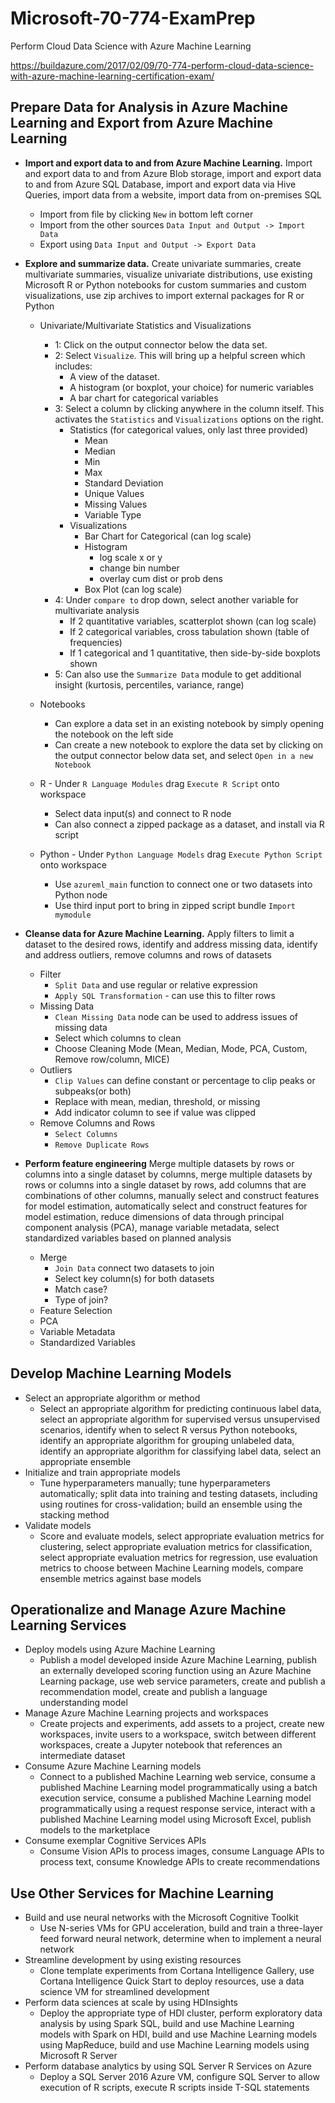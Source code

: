 # Microsoft-70-774-ExamPrep
Perform Cloud Data Science with Azure Machine Learning

https://buildazure.com/2017/02/09/70-774-perform-cloud-data-science-with-azure-machine-learning-certification-exam/

## Prepare Data for Analysis in Azure Machine Learning and Export from Azure Machine Learning
  + **Import and export data to and from Azure Machine Learning.** Import and export data to and from Azure Blob storage, import and export data to and from Azure SQL Database, import and export data via Hive Queries, import data from a website, import data from on-premises SQL
    - Import from file by clicking `New` in bottom left corner
    - Import from the other sources `Data Input and Output -> Import Data`
    - Export using `Data Input and Output -> Export Data`
      
  + **Explore and summarize data.**  Create univariate summaries, create multivariate summaries, visualize univariate distributions, use existing Microsoft R or Python notebooks for custom summaries and custom visualizations, use zip archives to import external packages for R or Python
    + Univariate/Multivariate Statistics and Visualizations
       - 1: Click on the output connector below the data set.
       - 2: Select `Visualize`.  This will bring up a helpful screen which includes:
          + A view of the dataset.
          + A histogram (or boxplot, your choice) for numeric variables
          + A bar chart for categorical variables
       - 3: Select a column by clicking anywhere in the column itself.  This activates the `Statistics` and `Visualizations` options on the right.
          + Statistics (for categorical values, only last three provided)
            + Mean
            + Median
            + Min
            + Max
            + Standard Deviation
            + Unique Values
            + Missing Values
            + Variable Type
          + Visualizations
            + Bar Chart for Categorical (can log scale)
            + Histogram
              - log scale x or y
              - change bin number
              - overlay cum dist or prob dens
            + Box Plot (can log scale)
        - 4:  Under `compare to` drop down, select another variable for multivariate analysis
          + If 2 quantitative variables, scatterplot shown (can log scale)
          + If 2 categorical variables, cross tabulation shown (table of frequencies)
          + If 1 categorical and 1 quantitative, then side-by-side boxplots shown
        - 5: Can also use the `Summarize Data` module to get additional insight (kurtosis, percentiles, variance, range)
          
    + Notebooks 
      - Can explore a data set in an existing notebook by simply opening the notebook on the left side
      - Can create a new notebook to explore the data set by clicking on the output connector below data set, and select `Open in a new Notebook`
    + R - Under `R Language Modules` drag `Execute R Script` onto workspace
      + Select data input(s) and connect to R node
      + Can also connect a zipped package as a dataset, and install via R script
    + Python - Under `Python Language Models` drag `Execute Python Script` onto workspace
      + Use `azureml_main` function to connect one or two datasets into Python node
      + Use third input port to bring in zipped script bundle `Import mymodule`
      
  + **Cleanse data for Azure Machine Learning.**  Apply filters to limit a dataset to the desired rows, identify and address missing data, identify and address outliers, remove columns and rows of datasets
    + Filter
      - `Split Data` and use regular or relative expression
      - `Apply SQL Transformation` - can use this to filter rows
    + Missing Data
      - `Clean Missing Data` node can be used to address issues of missing data
      - Select which columns to clean
      - Choose Cleaning Mode (Mean, Median, Mode, PCA, Custom, Remove row/column, MICE)
    + Outliers
      - `Clip Values` can define constant or percentage to clip peaks or subpeaks(or both)
      - Replace with mean, median, threshold, or missing
      - Add indicator column to see if value was clipped
    + Remove Columns and Rows
      - `Select Columns`
      - `Remove Duplicate Rows`
    
  + **Perform feature engineering** Merge multiple datasets by rows or columns into a single dataset by columns, merge multiple datasets by rows or columns into a single dataset by rows, add columns that are combinations of other columns, manually select and construct features for model estimation, automatically select and construct features for model estimation, reduce dimensions of data through principal component analysis (PCA), manage variable metadata, select standardized variables based on planned analysis
    + Merge
      - `Join Data` connect two datasets to join
      - Select key column(s) for both datasets
      - Match case?
      - Type of join?
    + Feature Selection
    + PCA
    + Variable Metadata
    + Standardized Variables
    
## Develop Machine Learning Models
  + Select an appropriate algorithm or method
    + Select an appropriate algorithm for predicting continuous label data, select an appropriate algorithm for supervised versus unsupervised scenarios, identify when to select R versus Python notebooks, identify an appropriate algorithm for grouping unlabeled data, identify an appropriate algorithm for classifying label data, select an appropriate ensemble
  + Initialize and train appropriate models
    + Tune hyperparameters manually; tune hyperparameters automatically; split data into training and testing datasets, including using routines for cross-validation; build an ensemble using the stacking method
  + Validate models
    + Score and evaluate models, select appropriate evaluation metrics for clustering, select appropriate evaluation metrics for classification, select appropriate evaluation metrics for regression, use evaluation metrics to choose between Machine Learning models, compare ensemble metrics against base models

## Operationalize and Manage Azure Machine Learning Services
  + Deploy models using Azure Machine Learning
    + Publish a model developed inside Azure Machine Learning, publish an externally developed scoring function using an Azure Machine Learning package, use web service parameters, create and publish a recommendation model, create and publish a language understanding model
  + Manage Azure Machine Learning projects and workspaces
    + Create projects and experiments, add assets to a project, create new workspaces, invite users to a workspace, switch between different workspaces, create a Jupyter notebook that references an intermediate dataset
  + Consume Azure Machine Learning models
    + Connect to a published Machine Learning web service, consume a published Machine Learning model programmatically using a batch execution service, consume a published Machine Learning model programmatically using a request response service, interact with a published Machine Learning model using Microsoft Excel, publish models to the marketplace
  + Consume exemplar Cognitive Services APIs
    + Consume Vision APIs to process images, consume Language APIs to process text, consume Knowledge APIs to create recommendations

## Use Other Services for Machine Learning
  + Build and use neural networks with the Microsoft Cognitive Toolkit
    + Use N-series VMs for GPU acceleration, build and train a three-layer feed forward neural network, determine when to implement a neural network
  + Streamline development by using existing resources
    + Clone template experiments from Cortana Intelligence Gallery, use Cortana Intelligence Quick Start to deploy resources, use a data science VM for streamlined development
  + Perform data sciences at scale by using HDInsights
    + Deploy the appropriate type of HDI cluster, perform exploratory data analysis by using Spark SQL, build and use Machine Learning models with Spark on HDI, build and use Machine Learning models using MapReduce, build and use Machine Learning models using Microsoft R Server
  + Perform database analytics by using SQL Server R Services on Azure
    + Deploy a SQL Server 2016 Azure VM, configure SQL Server to allow execution of R scripts, execute R scripts inside T-SQL statements

